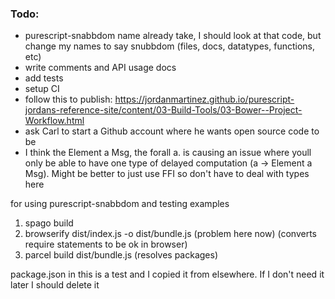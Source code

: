 ### Todo:
- purescript-snabbdom name already take, I should look at that code, but change my names to say snubbdom (files, docs, datatypes, functions, etc)
- write comments and API usage docs
- add tests 
- setup CI
- follow this to publish: https://jordanmartinez.github.io/purescript-jordans-reference-site/content/03-Build-Tools/03-Bower--Project-Workflow.html
- ask Carl to start a Github account where he wants open source code to be
- I think the Element a Msg, the forall a. is causing an issue where youll only be able to have one type of delayed computation (a -> Element a Msg). Might be better to just use FFI so don't have to deal with types here



for using purescript-snabbdom and testing examples
1. spago build
2. browserify dist/index.js -o dist/bundle.js (problem here now) (converts require statements to be ok in browser)
3. parcel build dist/bundle.js (resolves packages)

package.json in this is a test and I copied it from elsewhere. If I don't need it later I should delete it
